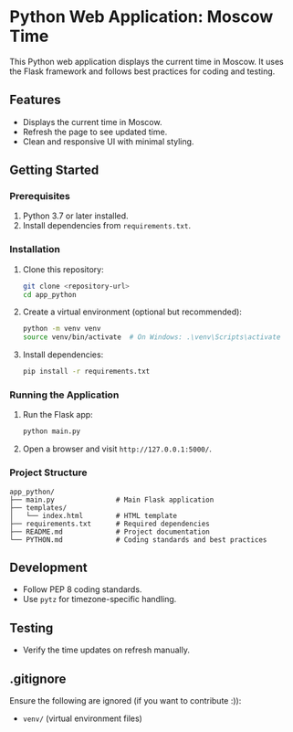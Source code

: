 # Python Web Application: Moscow Time

This Python web application displays the current time in Moscow. It uses the Flask framework and follows best practices for coding and testing.

## Features
- Displays the current time in Moscow.
- Refresh the page to see updated time.
- Clean and responsive UI with minimal styling.

## Getting Started

### Prerequisites
1. Python 3.7 or later installed.
2. Install dependencies from `requirements.txt`.

### Installation
1. Clone this repository:
   ```bash
   git clone <repository-url>
   cd app_python
   ```
2. Create a virtual environment (optional but recommended):
   ```bash
   python -m venv venv
   source venv/bin/activate  # On Windows: .\venv\Scripts\activate
   ```
3. Install dependencies:
   ```bash
   pip install -r requirements.txt
   ```

### Running the Application
1. Run the Flask app:
   ```bash
   python main.py
   ```
2. Open a browser and visit `http://127.0.0.1:5000/`.

### Project Structure
```
app_python/
├── main.py               # Main Flask application
├── templates/
│   └── index.html        # HTML template
├── requirements.txt      # Required dependencies
├── README.md             # Project documentation
└── PYTHON.md             # Coding standards and best practices
```

## Development
- Follow PEP 8 coding standards.
- Use `pytz` for timezone-specific handling.

## Testing
- Verify the time updates on refresh manually.

## .gitignore
Ensure the following are ignored (if you want to contribute :)):
- `venv/` (virtual environment files)
